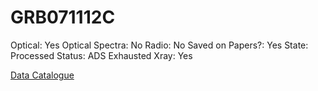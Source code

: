 # GRB071112C

Optical: Yes
Optical Spectra: No
Radio: No
Saved on Papers?: Yes
State: Processed
Status: ADS Exhausted
Xray: Yes

[Data Catalogue](GRB071112C%203f74d8588cbb4a9cb57d153b77b22165/Data%20Catalogue%20ab4b4bb5aef24913a3889e54386bd383.csv)
